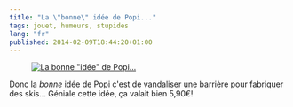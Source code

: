 ```yaml
---
title: "La \"bonne\" idée de Popi..."
tags: jouet, humeurs, stupides
lang: "fr"
published: 2014-02-09T18:44:20+01:00
---
```


<figure class="object-center">
    <a href="/images/bonne-idee-de-popi.jpg"><img src="/images/660x/bonne-idee-de-popi.jpg" alt='La bonne "idée" de Popi...'></a>
</figure>

Donc la *bonne* idée de Popi c'est de vandaliser une barrière pour fabriquer des
skis... Géniale cette idée, ça valait bien 5,90€!
